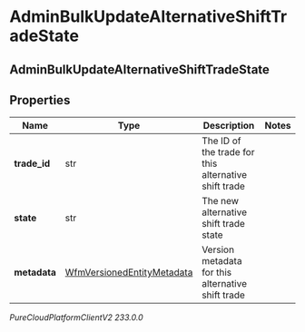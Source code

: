 # AdminBulkUpdateAlternativeShiftTradeState

## AdminBulkUpdateAlternativeShiftTradeState

## Properties

|Name | Type | Description | Notes|
|------------ | ------------- | ------------- | -------------|
| **trade_id** | str | The ID of the trade for this alternative shift trade | |
| **state** | str | The new alternative shift trade state | |
| **metadata** | [WfmVersionedEntityMetadata](WfmVersionedEntityMetadata) | Version metadata for this alternative shift trade | |



_PureCloudPlatformClientV2 233.0.0_
